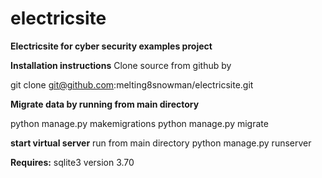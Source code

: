 # electricsite
**Electricsite for cyber security examples project**

**Installation instructions**
Clone source from github by 

git clone git@github.com:melting8snowman/electricsite.git

**Migrate data by running from main directory**

python manage.py makemigrations
python manage.py migrate

**start virtual server**
run from main directory 
python manage.py runserver

**Requires:**
sqlite3 version 3.70
